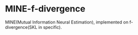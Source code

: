 # MINE-f-divergence
MINE(Mutual Information Neural Estimation), implemented on f-divergence(SKL in specific).
